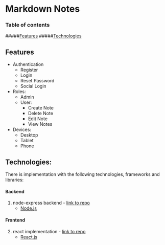 # Markdown Notes
### Table of contents
#####[Features](#Features)
#####[Technologies](#Technologies)

## Features
* Authentication
    * Register
    * Login
    * Reset Password
    * Social Login
* Roles:
    * Admin
    * User:
        * Create Note
        * Delete Note
        * Edit Note
        * View Notes
* Devices:
    * Desktop
    * Tablet
    * Phone

## Technologies:
There is implementation with the following technologies, frameworks and libraries:
#### Backend
1. node-express backend - [link to repo]()
    * [Node.js](www.nodejs.org)
#### Frontend
2. react implementation - [link to repo]()
    * [React.js]()